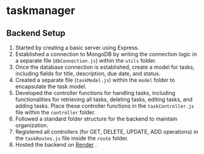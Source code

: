 # taskmanager

## Backend Setup

1. Started by creating a basic server using Express.
2. Established a connection to MongoDB by writing the connection logic in a separate file (`dbConnection.js`) within the `utils` folder.
3. Once the database connection is established, create a model for tasks, including fields for title, description, due date, and status.
4. Created a separate file (`taskModel.js`) within the `model` folder to encapsulate the task model.
5. Developed the controller functions for handling tasks, including functionalities for retrieving all tasks, deleting tasks, editing tasks, and adding tasks. Place these controller functions in the `taskController.js` file within the `controller` folder.
6. Followed a standard folder structure for the backend to maintain organization.
7. Registered all controllers (for GET, DELETE, UPDATE, ADD operations) in the `taskRoutes.js` file inside the `route` folder.
8. Hosted the backend on [Render](https://task-manager-3407.onrender.com/api/taskmanager/tasks) .
